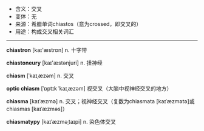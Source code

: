 - <span class="definition">含义：交叉</span>
- <span class="definition">变体：无</span>
- <span class="definition">来源：希腊单词chiastos（意为crossed，即交叉的）</span>
- <span class="definition">用途：构成交叉相关词汇</span>

---

<span class="vocabulary">**chiastron**</span> [kaɪ'æstrɒn] n. 十字带

<span class="vocabulary">**chiastoneury**</span> [kaɪ'æstәnjuri] n. 扭神经

<span class="vocabulary">**chiasm**</span> [ˈkaɪˌæzəm] n. 交叉

<span class="vocabulary">**optic chiasm**</span> [ˈɒptɪk ˈkaɪˌæzəm] 视交叉（大脑中视神经交叉的地方）

<span class="vocabulary">**chiasma**</span> [kaɪˈæzmə] n. 交叉；视神经交叉（复数为chiasmata [kaɪˈæzmətә]或chiasmas [kaɪˈæzməs]）

<span class="vocabulary">**chiasmatypy**</span> [kaɪˈæzməˌtaɪpi] n. 染色体交叉

